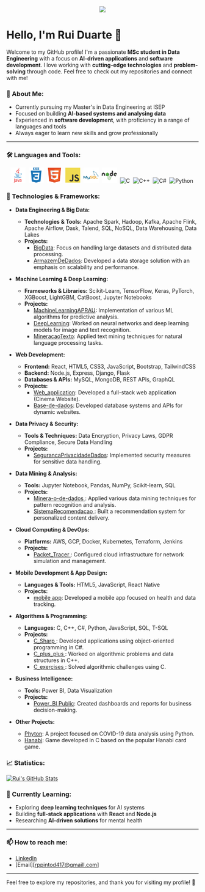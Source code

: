 
<div id="header" align="center">
  <img src="https://media.giphy.com/media/M9gbBd9nbDrOTu1Mqx/giphy.gif" width="100"/>
</div>

# Hello, I'm Rui Duarte 👋

Welcome to my GitHub profile! I'm a passionate **MSc student in Data Engineering** with a focus on **AI-driven applications** and **software development**. I love working with **cutting-edge technologies** and **problem-solving** through code. Feel free to check out my repositories and connect with me!

### 🚀 About Me:
- Currently pursuing my Master's in Data Engineering at ISEP
- Focused on building **AI-based systems and analysing data**
- Experienced in **software development**, with proficiency in a range of languages and tools
- Always eager to learn new skills and grow professionally

---

### 🛠️ Languages and Tools:
<div align="center">

  <img src="https://github.com/devicons/devicon/blob/master/icons/java/java-original-wordmark.svg" title="Java" alt="Java" width="40" height="40"/>&nbsp;
  <img src="https://github.com/devicons/devicon/blob/master/icons/css3/css3-plain-wordmark.svg" title="CSS3" alt="CSS" width="40" height="40"/>&nbsp;
  <img src="https://github.com/devicons/devicon/blob/master/icons/html5/html5-original.svg" title="HTML5" alt="HTML" width="40" height="40"/>&nbsp;
  <img src="https://github.com/devicons/devicon/blob/master/icons/javascript/javascript-original.svg" title="JavaScript" alt="JavaScript" width="40" height="40"/>&nbsp;
  <img src="https://github.com/devicons/devicon/blob/master/icons/mysql/mysql-original-wordmark.svg" title="MySQL"  alt="MySQL" width="40" height="40"/>&nbsp;
  <img src="https://github.com/devicons/devicon/blob/master/icons/nodejs/nodejs-original-wordmark.svg" title="NodeJS" alt="NodeJS" width="40" height="40"/>&nbsp;
  <img src="https://upload.wikimedia.org/wikipedia/commons/thumb/1/18/C_Programming_Language.svg/570px-C_Programming_Language.svg.png?20201031132917" title="C" alt="C" width="40" height="40"/>&nbsp;
  <img src="https://uxwing.com/wp-content/themes/uxwing/download/brands-and-social-media/c-plus-plus-programming-language-icon.png" title="C++" alt="C++" width="40" height="40"/>&nbsp;
  <img src="https://e7.pngegg.com/pngimages/328/221/png-clipart-c-programming-language-logo-microsoft-visual-studio-net-framework-javascript-icon-purple-logo.png" title="C#" alt="C#" width="40" height="40"/>&nbsp;
  <img src="https://upload.wikimedia.org/wikipedia/commons/thumb/c/c3/Python-logo-notext.svg/800px-Python-logo-notext.svg.png" title="Python" alt="Python" width="40" height="40"/>&nbsp;

</div>

### 🔧 Technologies & Frameworks:
- **Data Engineering & Big Data:**
  - **Technologies & Tools:** Apache Spark, Hadoop, Kafka, Apache Flink, Apache Airflow, Dask, Talend, SQL, NoSQL, Data Warehousing, Data Lakes
  - **Projects:**
    - [BigData](https://github.com/RuiPedroPintoDuarte/BigData): Focus on handling large datasets and distributed data processing.
    - [ArmazemDeDados](https://github.com/RuiPedroPintoDuarte/ArmazemDeDados): Developed a data storage solution with an emphasis on scalability and performance.

- **Machine Learning & Deep Learning:**
  - **Frameworks & Libraries:** Scikit-Learn, TensorFlow, Keras, PyTorch, XGBoost, LightGBM, CatBoost, Jupyter Notebooks
  - **Projects:**
    - [MachineLearningAPRAU](https://github.com/RuiPedroPintoDuarte/MachineLearningAPRAU): Implementation of various ML algorithms for predictive analysis.
    - [DeepLearning](https://github.com/RuiPedroPintoDuarte/DeepLearning): Worked on neural networks and deep learning models for image and text recognition.
    - [MineracaoTexto](https://github.com/RuiPedroPintoDuarte/MineracaoTexto): Applied text mining techniques for natural language processing tasks.

- **Web Development:**
  - **Frontend:** React, HTML5, CSS3, JavaScript, Bootstrap, TailwindCSS
  - **Backend:** Node.js, Express, Django, Flask
  - **Databases & APIs:** MySQL, MongoDB, REST APIs, GraphQL
  - **Projects:**
    - [Web_application](https://github.com/RuiPedroPintoDuarte/Web_application): Developed a full-stack web application (Cinema Website).
    - [Base-de-dados](https://github.com/RuiPedroPintoDuarte/Base-de-dados): Developed database systems and APIs for dynamic websites.

- **Data Privacy & Security:**
  - **Tools & Techniques:** Data Encryption, Privacy Laws, GDPR Compliance, Secure Data Handling
  - **Projects:**
    - [SegurancaPrivacidadeDados](https://github.com/RuiPedroPintoDuarte/SegurancaPrivacidadeDados): Implemented security measures for sensitive data handling.

- **Data Mining & Analysis:**
  - **Tools:** Jupyter Notebook, Pandas, NumPy, Scikit-learn, SQL
  - **Projects:**
    - [Minera-o-de-dados ](https://github.com/RuiPedroPintoDuarte/Minera-o-de-dados): Applied various data mining techniques for pattern recognition and analysis.
    - [SistemaRecomendacao ](https://github.com/RuiPedroPintoDuarte/SistemaRecomendacao): Built a recommendation system for personalized content delivery.

- **Cloud Computing & DevOps:**
  - **Platforms:** AWS, GCP, Docker, Kubernetes, Terraform, Jenkins
  - **Projects:**
    - [Packet_Tracer ](https://github.com/RuiPedroPintoDuarte/Packet_Tracer): Configured cloud infrastructure for network simulation and management.

- **Mobile Development & App Design:**
  - **Languages & Tools:** HTML5, JavaScript, React Native
  - **Projects:**
    - [mobile app](https://github.com/RuiPedroPintoDuarte/mobile-app): Developed a mobile app focused on health and data tracking.

- **Algorithms & Programming:**
  - **Languages:** C, C++, C#, Python, JavaScript, SQL, T-SQL
  - **Projects:**
    - [C_Sharp ](https://github.com/RuiPedroPintoDuarte/C_Sharp): Developed applications using object-oriented programming in C#.
    - [C_plus_plus ](https://github.com/RuiPedroPintoDuarte/C_plus_plus): Worked on algorithmic problems and data structures in C++.
    - [C_exercises ](https://github.com/RuiPedroPintoDuarte/C_exercises): Solved algorithmic challenges using C.

- **Business Intelligence:**
  - **Tools:** Power BI, Data Visualization
  - **Projects:**
    - [Power_BI Public](https://github.com/RuiPedroPintoDuarte/Power_BI): Created dashboards and reports for business decision-making.

- **Other Projects:**
  - [Phyton](https://github.com/RuiPedroPintoDuarte/Phyton): A project focused on COVID-19 data analysis using Python.
  - [Hanabi](https://github.com/RuiPedroPintoDuarte/Hanabi): Game developed in C based on the popular Hanabi card game.



### 📈 Statistics:
[![Rui's GitHub Stats](https://github-readme-stats.vercel.app/api?username=RuiPedroPintoDuarte&show_icons=true&hide_title=true&count_private=true&hide=prs)](https://github.com/anuraghazra/github-readme-stats)

### 🌱 Currently Learning:
- Exploring **deep learning techniques** for AI systems
- Building **full-stack applications** with **React** and **Node.js**
- Researching **AI-driven solutions** for mental health

---

### 📫 How to reach me:
- [LinkedIn](https://www.linkedin.com/in/rui-duarte-b51897198/)
- [Email][rppintod417@gmaill.com]

---

Feel free to explore my repositories, and thank you for visiting my profile! 🚀




